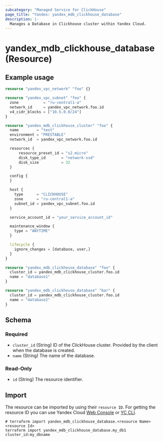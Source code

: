 ```yaml
---
subcategory: "Managed Service for ClickHouse"
page_title: "Yandex: yandex_mdb_clickhouse_database"
description: |-
  Manages a Database in Clickhouse cluster within Yandex Cloud.
---
```


# yandex_mdb_clickhouse_database (Resource)



## Example usage

```terraform
resource "yandex_vpc_network" "foo" {}

resource "yandex_vpc_subnet" "foo" {
  zone           = "ru-central1-a"
  network_id     = yandex_vpc_network.foo.id
  v4_cidr_blocks = ["10.5.0.0/24"]
}

resource "yandex_mdb_clickhouse_cluster" "foo" {
  name        = "test"
  environment = "PRESTABLE"
  network_id  = yandex_vpc_network.foo.id

  resources {
      resource_preset_id = "s2.micro"
      disk_type_id       = "network-ssd"
      disk_size          = 32
  }

  config {
  }

  host {
    type      = "CLICKHOUSE"
    zone      = "ru-central1-a"
    subnet_id = yandex_vpc_subnet.foo.id
  }

  service_account_id = "your_service_account_id"

  maintenance_window {
    type = "ANYTIME"
  }

  lifecycle {
    ignore_changes = [database, user,]
  }
}

resource "yandex_mdb_clickhouse_database" "foo" {
  cluster_id = yandex_mdb_clickhouse_cluster.foo.id
  name = "database1"
}

resource "yandex_mdb_clickhouse_database" "bar" {
  cluster_id = yandex_mdb_clickhouse_cluster.foo.id
  name = "database2"
}
```

<!-- schema generated by tfplugindocs -->
## Schema

### Required

- `cluster_id` (String) ID of the ClickHouse cluster. Provided by the client when the database is created.
- `name` (String) The name of the database.

### Read-Only

- `id` (String) The resource identifier.

## Import

The resource can be imported by using their `resource ID`. For getting the resource ID you can use Yandex Cloud [Web Console](https://console.yandex.cloud) or [YC CLI](https://yandex.cloud/docs/cli/quickstart).

```shell
# terraform import yandex_mdb_clickhouse_database.<resource Name> <resource Id>
terraform import yandex_mdb_clickhouse_database.my_db1 cluster_id:my_dbname
```
